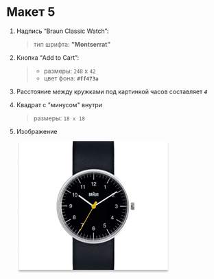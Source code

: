 # Макет 5
1. Надпись “Braun Classic Watch”:
    >  тип шрифта: __"Montserrat"__
2. Кнопка “Add to Cart”:
	> * размеры: `248` x `42`
    > * цвет фона:  __`#ff473a`__
3. Расстояние между кружками под картинкой часов составляет ___`4`___
4. Квадрат с "минусом" внутри
    >  размеры:  `18 x 18`
5. Изображение

   ![](5.png)